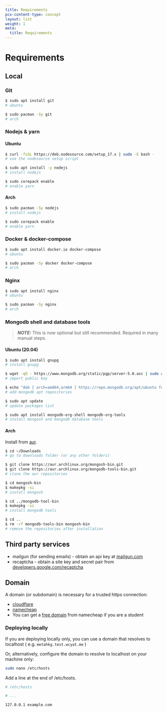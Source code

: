 ```yaml
---
title: Requirements
pcx-content-type: concept
layout: list
weight: 1
meta:
  title: Requirements
---
```


# Requirements

## Local

### Git

```bash
$ sudo apt install git
# ubuntu

$ sudo pacman -Sy git
# arch
```

### Nodejs & yarn

#### Ubuntu

```bash
$ curl -fsSL https://deb.nodesource.com/setup_17.x | sudo -E bash -
# use the nodesource setup script

$ sudo apt install -y nodejs
# install nodejs

$ sudo corepack enable
# enable yarn
```

#### Arch

```bash
$ sudo pacman -Sy nodejs
# install nodejs

$ sudo corepack enable
# enable yarn
```

### Docker & docker-compose

```bash
$ sudo apt install docker.io docker-compose
# ubuntu

$ sudo pacman -Sy docker docker-compose 
# arch
```

### Nginx

```bash
$ sudo apt install nginx
# ubuntu

$ sudo pacman -Sy nginx
# arch
```

### Mongodb shell and database tools

> **_NOTE:_**  This is now optional but still recommended. Required in many manual steps.

#### Ubuntu (20.04)

```bash
$ sudo apt install gnupg
# install gnupg

$ wget -qO - https://www.mongodb.org/static/pgp/server-5.0.asc | sudo apt-key add -
# import public key

$ echo "deb [ arch=amd64,arm64 ] https://repo.mongodb.org/apt/ubuntu focal/mongodb-org/5.0 multiverse" | sudo tee /etc/apt/sources.list.d/mongodb-org-5.0.list
# add mongodb apt repositories

$ sudo apt update
# update packages list

$ sudo apt install mongodb-org-shell mongodb-org-tools
# install mongosh and mongodb database tools
```

#### Arch

Install from [aur](https://aur.archlinux.org/).

```bash
$ cd ~/Downloads
# go to downloads folder (or any other folders)

$ git clone https://aur.archlinux.org/mongosh-bin.git
$ git clone https://aur.archlinux.org/mongodb-tools-bin.git
# clone the aur repositories

$ cd mongosh-bin
$ makepkg -si
# install mongosh

$ cd ../mongodb-tool-bin
$ makepkg -si
# install mongodb tools

$ cd ..
$ rm -rf mongodb-tools-bin mongosh-bin
# remove the repositories after installation
```

## Third party services

- mailgun (for sending emails) - obtain an api key at [mailgun.com](https://mailgun.com)
- recaptcha - obtain a site key and secret pair from [developers.google.com/recaptcha](https://developers.google.com/recaptcha)

## Domain

A domain (or subdomain) is necessary for a trusted https connection:

- [cloudflare](https://developers.cloudflare.com/registrar/get-started/register-domain/)
- [namecheap](https://www.namecheap.com/)
- You can get a [free domain](https://nc.me/) from namecheap if you are a student

### Deploying locally

If you are deploying locally only, you can use a domain that resolves to localhost
( e.g. `metahkg.test.wcyat.me` )

Or, alternatively, configure the domain to resolve to localhost on your machine only:

```bash
sudo nano /etc/hosts
```

Add a line at the end of /etc/hosts.

```bash
# /etc/hosts

# ...

127.0.0.1 example.com
```
